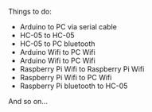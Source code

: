 Things to do:

- Arduino to PC via serial cable
- HC-05 to HC-05
- HC-05 to PC bluetooth
- Arduino Wifi to PC Wifi
- Arduino Wifi to PC Wifi
- Raspberry Pi Wifi to Raspberry Pi Wifi
- Raspberry Pi Wifi to PC Wifi
- Raspberry Pi bluetooth to HC-05 

And so on...
